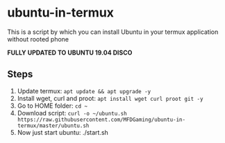 # ubuntu-in-termux

This is a script by which you can install Ubuntu in your termux application without rooted phone

**FULLY UPDATED TO UBUNTU 19.04 DISCO**

## Steps
1. Update termux: `apt update && apt upgrade -y`
2. Install wget, curl and proot: `apt install wget curl proot git -y`
3. Go to HOME folder: `cd ~`
4. Download script: `curl -o ~/ubuntu.sh https://raw.githubusercontent.com/MFDGaming/ubuntu-in-termux/master/ubuntu.sh`
5. Now just start ubuntu: ./start.sh
